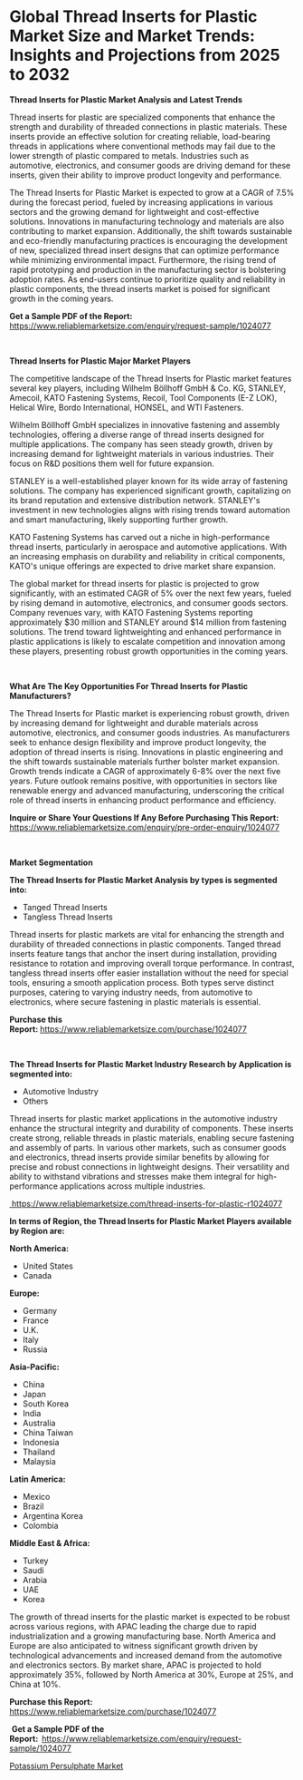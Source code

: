 <p><h1>Global Thread Inserts for Plastic Market Size and Market Trends: Insights and Projections from 2025 to 2032</h1></p><p><strong>Thread Inserts for Plastic Market Analysis and Latest Trends</strong></p>
<p><p>Thread inserts for plastic are specialized components that enhance the strength and durability of threaded connections in plastic materials. These inserts provide an effective solution for creating reliable, load-bearing threads in applications where conventional methods may fail due to the lower strength of plastic compared to metals. Industries such as automotive, electronics, and consumer goods are driving demand for these inserts, given their ability to improve product longevity and performance.</p><p>The Thread Inserts for Plastic Market is expected to grow at a CAGR of 7.5% during the forecast period, fueled by increasing applications in various sectors and the growing demand for lightweight and cost-effective solutions. Innovations in manufacturing technology and materials are also contributing to market expansion. Additionally, the shift towards sustainable and eco-friendly manufacturing practices is encouraging the development of new, specialized thread insert designs that can optimize performance while minimizing environmental impact. Furthermore, the rising trend of rapid prototyping and production in the manufacturing sector is bolstering adoption rates. As end-users continue to prioritize quality and reliability in plastic components, the thread inserts market is poised for significant growth in the coming years.</p></p>
<p><strong>Get a Sample PDF of the Report:&nbsp;</strong> <a href="https://www.reliablemarketsize.com/enquiry/request-sample/1024077?utm_campaign=2773&utm_medium=2&utm_source=Github&utm_content=ia&utm_term=06032025&utm_id=thread-inserts-for-plastic">https://www.reliablemarketsize.com/enquiry/request-sample/1024077</a></p>
<p>&nbsp;</p>
<p><strong>Thread Inserts for Plastic Major Market Players</strong></p>
<p><p>The competitive landscape of the Thread Inserts for Plastic market features several key players, including Wilhelm Böllhoff GmbH & Co. KG, STANLEY, Amecoil, KATO Fastening Systems, Recoil, Tool Components (E-Z LOK), Helical Wire, Bordo International, HONSEL, and WTI Fasteners. </p><p>Wilhelm Böllhoff GmbH specializes in innovative fastening and assembly technologies, offering a diverse range of thread inserts designed for multiple applications. The company has seen steady growth, driven by increasing demand for lightweight materials in various industries. Their focus on R&D positions them well for future expansion.</p><p>STANLEY is a well-established player known for its wide array of fastening solutions. The company has experienced significant growth, capitalizing on its brand reputation and extensive distribution network. STANLEY's investment in new technologies aligns with rising trends toward automation and smart manufacturing, likely supporting further growth.</p><p>KATO Fastening Systems has carved out a niche in high-performance thread inserts, particularly in aerospace and automotive applications. With an increasing emphasis on durability and reliability in critical components, KATO's unique offerings are expected to drive market share expansion.</p><p>The global market for thread inserts for plastic is projected to grow significantly, with an estimated CAGR of 5% over the next few years, fueled by rising demand in automotive, electronics, and consumer goods sectors. Company revenues vary, with KATO Fastening Systems reporting approximately $30 million and STANLEY around $14 million from fastening solutions. The trend toward lightweighting and enhanced performance in plastic applications is likely to escalate competition and innovation among these players, presenting robust growth opportunities in the coming years.</p></p>
<p>&nbsp;</p>
<p><strong>What Are The Key Opportunities For Thread Inserts for Plastic Manufacturers?</strong></p>
<p><p>The Thread Inserts for Plastic market is experiencing robust growth, driven by increasing demand for lightweight and durable materials across automotive, electronics, and consumer goods industries. As manufacturers seek to enhance design flexibility and improve product longevity, the adoption of thread inserts is rising. Innovations in plastic engineering and the shift towards sustainable materials further bolster market expansion. Growth trends indicate a CAGR of approximately 6-8% over the next five years. Future outlook remains positive, with opportunities in sectors like renewable energy and advanced manufacturing, underscoring the critical role of thread inserts in enhancing product performance and efficiency.</p></p>
<p><strong>Inquire or Share Your Questions If Any Before Purchasing This Report:</strong> <a href="https://www.reliablemarketsize.com/enquiry/pre-order-enquiry/1024077?utm_campaign=2773&utm_medium=2&utm_source=Github&utm_content=ia&utm_term=06032025&utm_id=thread-inserts-for-plastic">https://www.reliablemarketsize.com/enquiry/pre-order-enquiry/1024077</a></p>
<p>&nbsp;</p>
<p><strong>Market Segmentation</strong></p>
<p><strong>The Thread Inserts for Plastic Market Analysis by types is segmented into:</strong></p>
<p><ul><li>Tanged Thread Inserts</li><li>Tangless Thread Inserts</li></ul></p>
<p><p>Thread inserts for plastic markets are vital for enhancing the strength and durability of threaded connections in plastic components. Tanged thread inserts feature tangs that anchor the insert during installation, providing resistance to rotation and improving overall torque performance. In contrast, tangless thread inserts offer easier installation without the need for special tools, ensuring a smooth application process. Both types serve distinct purposes, catering to varying industry needs, from automotive to electronics, where secure fastening in plastic materials is essential.</p></p>
<p><strong>Purchase this Report:&nbsp;</strong><a href="https://www.reliablemarketsize.com/purchase/1024077?utm_campaign=2773&utm_medium=2&utm_source=Github&utm_content=ia&utm_term=06032025&utm_id=thread-inserts-for-plastic">https://www.reliablemarketsize.com/purchase/1024077</a></p>
<p>&nbsp;</p>
<p><strong>The Thread Inserts for Plastic Market Industry Research by Application is segmented into:</strong></p>
<p><ul><li>Automotive Industry</li><li>Others</li></ul></p>
<p><p>Thread inserts for plastic market applications in the automotive industry enhance the structural integrity and durability of components. These inserts create strong, reliable threads in plastic materials, enabling secure fastening and assembly of parts. In various other markets, such as consumer goods and electronics, thread inserts provide similar benefits by allowing for precise and robust connections in lightweight designs. Their versatility and ability to withstand vibrations and stresses make them integral for high-performance applications across multiple industries.</p></p>
<p><a href="https://www.reliablemarketsize.com/thread-inserts-for-plastic-r1024077?utm_campaign=2773&utm_medium=2&utm_source=Github&utm_content=ia&utm_term=06032025&utm_id=thread-inserts-for-plastic">&nbsp;https://www.reliablemarketsize.com/thread-inserts-for-plastic-r1024077</a></p>
<p><strong>In terms of Region, the Thread Inserts for Plastic Market Players available by Region are:</strong></p>
<p>
    <p> <strong> North America: </strong>
        <ul>
            <li>United States</li>
            <li>Canada</li>
        </ul>
        </p> 
    <p> <strong> Europe: </strong>
        <ul>
            <li>Germany</li>
            <li>France</li>
            <li>U.K.</li>
            <li>Italy</li>
            <li>Russia</li>
        </ul>
        </p> 
    <p> <strong> Asia-Pacific: </strong>
        <ul>
            <li>China</li>
            <li>Japan</li>
            <li>South Korea</li>
            <li>India</li>
            <li>Australia</li>
            <li>China Taiwan</li>
            <li>Indonesia</li>
            <li>Thailand</li>
            <li>Malaysia</li>
        </ul>
        </p> 
    <p> <strong> Latin America: </strong>
        <ul>
            <li>Mexico</li>
            <li>Brazil</li>
            <li>Argentina Korea</li>
            <li>Colombia</li>
        </ul>
        </p> 
    <p> <strong> Middle East & Africa: </strong>
        <ul>
            <li>Turkey</li>
            <li>Saudi</li>
            <li>Arabia</li>
            <li>UAE</li>
            <li>Korea</li>
        </ul>
    </p>
    </p>
<p><p>The growth of thread inserts for the plastic market is expected to be robust across various regions, with APAC leading the charge due to rapid industrialization and a growing manufacturing base. North America and Europe are also anticipated to witness significant growth driven by technological advancements and increased demand from the automotive and electronics sectors. By market share, APAC is projected to hold approximately 35%, followed by North America at 30%, Europe at 25%, and China at 10%.</p></p>
<p><strong>Purchase this Report: </strong><a href="https://www.reliablemarketsize.com/purchase/1024077?utm_campaign=2773&utm_medium=2&utm_source=Github&utm_content=ia&utm_term=06032025&utm_id=thread-inserts-for-plastic">https://www.reliablemarketsize.com/purchase/1024077</a></p>
<p>&nbsp;<strong>Get a Sample PDF of the Report:&nbsp;&nbsp;</strong><a href="https://www.reliablemarketsize.com/enquiry/request-sample/1024077?utm_campaign=2773&utm_medium=2&utm_source=Github&utm_content=ia&utm_term=06032025&utm_id=thread-inserts-for-plastic">https://www.reliablemarketsize.com/enquiry/request-sample/1024077</a></p>
<p><strong></strong></p>
<p><p><a href="https://github.com/suleimannichelle7/Market-Research-Report-List-1/blob/main/potassium-persulphate-market.md?utm_campaign=2773&utm_medium=2&utm_source=Github&utm_content=ia&utm_term=06032025&utm_id=thread-inserts-for-plastic">Potassium Persulphate Market</a></p></p>